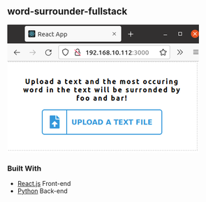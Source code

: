## word-surrounder-fullstack

![image](https://github.com/beamvenom/word_surrounder/blob/main/images/screenshot.png?raw=true)

### Built With

* [React.js](https://reactjs.org/) Front-end
* [Python](https://www.python.org/) Back-end

